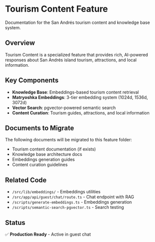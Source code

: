 # Tourism Content Feature

Documentation for the San Andrés tourism content and knowledge base system.

## Overview

Tourism Content is a specialized feature that provides rich, AI-powered responses about San Andrés island tourism, attractions, and local information.

## Key Components

- **Knowledge Base**: Embeddings-based tourism content retrieval
- **Matryoshka Embeddings**: 3-tier embedding system (1024d, 1536d, 3072d)
- **Vector Search**: pgvector-powered semantic search
- **Content Curation**: Tourism guides, attractions, and local information

## Documents to Migrate

The following documents will be migrated to this feature folder:

- Tourism content documentation (if exists)
- Knowledge base architecture docs
- Embeddings generation guides
- Content curation guidelines

## Related Code

- `/src/lib/embeddings/` - Embeddings utilities
- `/src/app/api/guest/chat/route.ts` - Chat endpoint with RAG
- `/scripts/generate-embeddings.ts` - Embeddings generation
- `/scripts/semantic-search-pgvector.ts` - Search testing

## Status

✅ **Production Ready** - Active in guest chat
